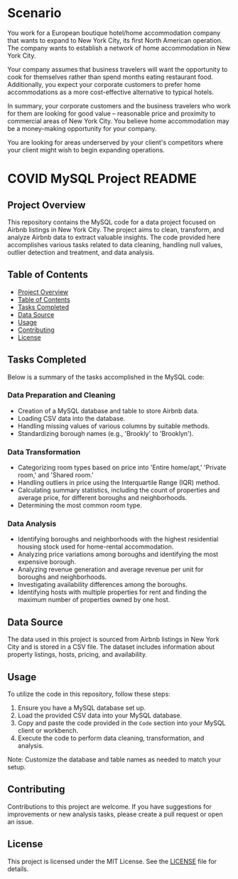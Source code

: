 # Scenario

You work for a European boutique hotel/home accommodation company that wants to expand to New York City, its first North American operation. 
The company wants to establish a network of home accommodation in New York City.

Your company assumes that business travelers will want the opportunity to cook for themselves rather than spend months eating restaurant food. 
Additionally, you expect your corporate customers to prefer home accommodations as a more cost-effective alternative to typical hotels.

In summary, your corporate customers and the business travelers who work for them are looking for good value – reasonable price and proximity to commercial areas of New York City. 
You believe home accommodation may be a money-making opportunity for your company. 

You are looking for areas underserved by your client's competitors where your client might wish to begin expanding operations. 

# COVID MySQL Project README

## Project Overview

This repository contains the MySQL code for a data project focused on Airbnb listings in New York City. The project aims to clean, transform, and analyze Airbnb data to extract valuable insights. The code provided here accomplishes various tasks related to data cleaning, handling null values, outlier detection and treatment, and data analysis.

## Table of Contents

- [Project Overview](#project-overview)
- [Table of Contents](#table-of-contents)
- [Tasks Completed](#tasks-completed)
- [Data Source](#data-source)
- [Usage](#usage)
- [Contributing](#contributing)
- [License](#license)

## Tasks Completed

Below is a summary of the tasks accomplished in the MySQL code:

### Data Preparation and Cleaning

- Creation of a MySQL database and table to store Airbnb data.
- Loading CSV data into the database.
- Handling missing values of various columns by suitable methods.
- Standardizing borough names (e.g., 'Brookly' to 'Brooklyn').

### Data Transformation

- Categorizing room types based on price into 'Entire home/apt,' 'Private room,' and 'Shared room.'
- Handling outliers in price using the Interquartile Range (IQR) method.
- Calculating summary statistics, including the count of properties and average price, for different boroughs and neighborhoods.
- Determining the most common room type.

### Data Analysis

- Identifying boroughs and neighborhoods with the highest residential housing stock used for home-rental accommodation.
- Analyzing price variations among boroughs and identifying the most expensive borough.
- Analyzing revenue generation and average revenue per unit for boroughs and neighborhoods.
- Investigating availability differences among the boroughs.
- Identifying hosts with multiple properties for rent and finding the maximum number of properties owned by one host.

## Data Source

The data used in this project is sourced from Airbnb listings in New York City and is stored in a CSV file. The dataset includes information about property listings, hosts, pricing, and availability.

## Usage

To utilize the code in this repository, follow these steps:

1. Ensure you have a MySQL database set up.
2. Load the provided CSV data into your MySQL database.
3. Copy and paste the code provided in the `Code` section into your MySQL client or workbench.
4. Execute the code to perform data cleaning, transformation, and analysis.

Note: Customize the database and table names as needed to match your setup.

## Contributing

Contributions to this project are welcome. If you have suggestions for improvements or new analysis tasks, please create a pull request or open an issue.

## License

This project is licensed under the MIT License. See the [LICENSE](LICENSE) file for details.


